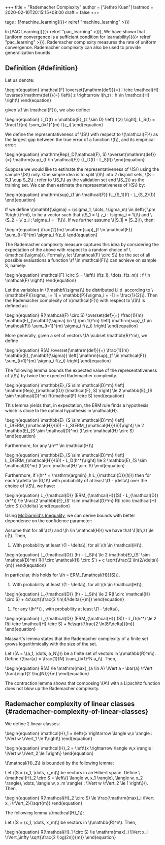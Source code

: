 +++
title = "Rademacher Complexity"
author = ["Jethro Kuan"]
lastmod = 2020-02-10T20:15:15+08:00
draft = false
+++

tags
: [§machine\_learning]({{< relref "machine_learning" >}})

In [PAC Learning]({{< relref "pac_learning" >}}), We have shown that [uniform convergence is a
sufficient condition for learnability]({{< relref "pac_learning" >}}). Rademacher complexity measures
the rate of uniform convergence. Rademacher complexity can also be
used to provide generalization bounds.


## Definition {#definition}

Let us denote:

\begin{equation}
  \mathcal{F} \overset{\mathrm{def}}{=} l \circ \mathcal{H}
  \overset{\mathrm{def}}{=} \left\\{ z \rightarrow l(h,z) : h \in \mathcal{H} \right\\}
\end{equation}

given \\(f \in \mathcal{F}\\), we also define:

\begin{equation}
  L\_D(f) = \mathbb{E}\_{z \sim D} \left[ f(z) \right], L\_S(f) =
  \frac{1}{m} \sum\_{i=1}^{m} f(z\_i)
\end{equation}

We define the representativeness of \\(S\\) with respect to \\(\mathcal{F}\\)
as the largest gap between the true error of a function \\(f\\), and its
empirical error:

\begin{equation}
  \mathrm{Rep}\_D(\mathcal{F}, S) \overset{\mathrm{def}}{=}
  \mathrm{sup}\_{f \in \mathcal{F}} (L\_D(f) - L\_S(f))
\end{equation}

Suppose we would like to estimate the representativeness of \\(S\\) using
the sample \\(S\\) only. One simple idea is to split \\(S\\) into 2 disjoint
sets, \\(S = S\_1 \cup S\_2\\) ; refer to \\(S\_1\\) as the validation set and
\\(S\_2\\) as the training set. We can then estimate the representativeness
of \\(S\\) by:

\begin{equation}
  \mathrm{sup}\_{f \in \mathcal{F}} (L\_{S\_1}(f) - L\_{S\_2}(f))
\end{equation}

If we define \\(\mathbf{\sigma} = (\sigma\_1, \dots, \sigma\_m) \in
\left\\{ \pm 1\right\\}^m\\), to be a vector such that \\(S\_1 = \\{ z\_i :
\sigma\_i = 1\\}\\) and \\(S\_2 = \\{ z\_i : \sigma\_i = -1\\}\\). If we further
assume \\(|S\_1| = |S\_2|\\), then:

\begin{equation}
  \frac{2}{m} \mathrm{sup}\_{f \in \mathcal{F}} \sum\_{i=1}^{m} \sigma\_i f(z\_i)
\end{equation}

The Rademacher complexity measure captures this idea by considering
the expectation of the above with respect to a random choice of
\\(\mathcal{\sigma}\\). Formally, let \\(\mathcal{F} \circ S\\) be the set of
all possible evaluations a function \\(f \in \mathcal{F}\\) can achieve on
sample S, namely:

\begin{equation}
  \mathcal{F} \circ S = \left\\{ (f(z\_1), \dots, f(z\_m)) : f \in \mathcal{F} \right\\}
\end{equation}

Let the variables in \\(\mathbf{\sigma}\\) be distributed i.i.d. according
to \\(\mathbb{P}[\sigma\_i = 1] = \mathbb{P}[\sigma\_i = -1] =
\frac{1}{2}\\). Then the Rademacher complexity of \\(\mathcal{F}\\) with
respect to \\(S\\) is defined as:

\begin{equation}
  R(\mathcal{F} \circ S) \overset{def}{=} \frac{1}{m}
  \mathbb{E}\_{\mathbf{\sigma} \in \\{ \pm 1\\}^m} \left[ \mathrm{sup}\_{f
    \in \mathcal{F}} \sum\_{i=1}^{m} \sigma\_i f(z\_i) \right]
\end{equation}

More generally, given a set of vectors \\(A \subset \mathbb{R}^m\\), we
define

\begin{equation}
  R(A) \overset{\mathrm{def}}{=} \frac{1}{m}
  \mathbb{E}\_{\mathbf{\sigma}} \left[ \mathrm{sup}\_{f \in \mathcal{F}}
  \sum\_{i=1}^{m} \sigma\_i f(z\_i) \right]
\end{equation}

The following lemma bounds the expected value of the
representativeness of \\(S\\) by twice the expected Rademacher complexity.

<div class="lemma">
  <div></div>

\begin{equation}
  \mathbb{E}\_{S \sim \mathcal{D}^m} \left[ \mathrm{Rep}\_{\mathcal{D}}
    (\mathcal{F}, S) \right] \le 2 \mathbb{E}\_{S \sim \mathcal{D}^m}
  R(\mathcal{F} \circ S)
\end{equation}

</div>

This lemma yields that, in expectation, the ERM rule finds a
hypothesis which is close to the optimal hypothesis in \mathcal{H}.

<div class="theorem">
  <div></div>

\begin{equation}
  \mathbb{E}\_{S \sim \mathcal{D}^m} \left[ L\_D(ERM\_{\mathcal{H}}(S)) -
  L\_S(ERM\_{\mathcal{H}}(S))\right] \le 2 \mathbb{E}\_{S \sim
  \mathcal{D}^m} (l \circ \mathcal{H} \circ S)
\end{equation}

Furthermore, for any \\(h^\* \in \mathcal{H}\\)

\begin{equation}
  \mathbb{E}\_{S \sim \mathcal{D}^m} \left[ L\_D(ERM\_{\mathcal{H}}(S)) -
  L\_D(h^\*)\right] \le 2 \mathbb{E}\_{S \sim
  \mathcal{D}^m} (l \circ \mathcal{H} \circ S)
\end{equation}

Furthermore, if \\(h^\* = \mathrm{argmin}\_h L\_{\mathcal{D}}(h)\\) then for
each \\(\delta \in (0,1)\\) with probability of at least \\(1 - \delta\\) over
the choice of \\(S\\), we have:

\begin{equation}
  L\_{\mathcal{D}} (ERM\_{\mathcal{H}}(S) - L\_{\mathcal{D}}(h^\*)) \le
  \frac{2 \mathbb{E}\_{S' \sim \mathcal{D}^m} R(l \circ \mathcal{H}
    \circ S')}{\delta}
\end{equation}

</div>

Using [McDiarmid's Inequality](https://people.eecs.berkeley.edu/~bartlett/courses/281b-sp08/13.pdf), we can derive bounds with better
dependence on the confidence parameter:

<div class="theorem">
  <div></div>

Assume that for all \\(z\\) and \\(h \in \mathcal{H}\\) we have that \\(|l(h,z)
\le c|\\). Then,

1.  With probability at least \\(1 - \delta\\), for all \\(h \in
       \mathcal{H}\\),

\begin{equation}
  L\_{\mathcal{D}} (h) - L\_S(h) \le 2 \mathbb{E}\_{S' \sim
    \mathcal{D}^m} R(l \circ \mathcal{H} \circ S') + c \sqrt{\frac{2 \ln(2/\delta)}{m}}
\end{equation}

In particular, this holds for \\(h = ERM\_{\mathcal{H}}(S)\\).

1.  With probability at least \\(1 - \delta\\), for all \\(h \in
       \mathcal{H}\\),

\begin{equation}
  L\_{\mathcal{D}} (h) - L\_S(h) \le 2 R(l \circ \mathcal{H} \circ S) +
  4c\sqrt{\frac{2 \ln(4/\delta)}{m}}
\end{equation}

1.  For any \\(h^\*\\) , with probability at least \\(1 - \delta\\),

\begin{equation}
  L\_{\mathcal{D}} (ERM\_{\mathcal{H}} (S)) - L\_D(h^\*) \le 2 R(l \circ \mathcal{H} \circ S) +
  5c\sqrt{\frac{2 \ln(8/\delta)}{m}}
\end{equation}

</div>

Massart's lemma states that the Rademacher complexity of a finite set
grows logarithmically with the size of the set.

<div class="lemma">
  <div></div>

Let \\(A = \\{a\_1, \dots, a\_N\\}\\) be a finite set of vectors in
\\(\mathbb{R}^m\\). Define \\(\bar{a} = \frac{1}{N} \sum\_{i=1}^N a\_i\\).
Then,

\begin{equation}
  R(A) \le \mathrm{max}\_{a \in A} \lVert a - \bar{a} \rVert
  \frac{\sqrt{2 \log(N)}}{m}
\end{equation}

</div>

The contraction lemma shows that composing \\(A\\) with a Lipschitz
function does not blow up the Rademacher complexity.


## Rademacher complexity of linear classes {#rademacher-complexity-of-linear-classes}

We define 2 linear classes:

\begin{equation}
  \mathcal{H}\_1 = \left\\{x \rightarrow \langle w,x  \rangle : \lVert w
      \rVert\_1 \le 1\right\\}
\end{equation}

\begin{equation}
  \mathcal{H}\_2 = \left\\{x \rightarrow \langle w,x  \rangle : \lVert w
      \rVert\_2 \le 1\right\\}
\end{equation}

\\(\mathcal{H}\_2\\) is bounded by the following lemma:

<div class="lemma">
  <div></div>

Let \\(S = (x\_1, \dots, x\_m)\\) be vectors in an Hilbert space. Define
\\(\mathcal{H}\_2 \circ S = \left\\{( \langle w, x\_1 \rangle), \langle w,
x\_2 \rangle), \dots, \langle w, x\_m \rangle) : \lVert w \rVert\_2 \le 1
\right\\}\\). Then,

\begin{equation}
  R(\mathcal{H}\_2 \circ S) \le \frac{\mathrm{max}\_i \lVert x\_i \rVert\_2}{\sqrt{m}}
\end{equation}

</div>

The following lemma \\(\mathcal{H}\_1\\):

<div class="lemma">
  <div></div>

Let \\(S = (x\_1, \dots, x\_m)\\) be vectors in \\(\mathbb{R}^n\\). Then,

\begin{equation}
  R(\mathcal{H}\_1 \circ S) \le \mathrm{max}\_i \lVert x\_i \rVert\_\infty
  \sqrt{\frac{2 \log(2n)}{m}}
\end{equation}

</div>
